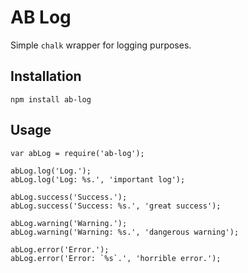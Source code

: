 # AB Log

Simple `chalk` wrapper for logging purposes.

## Installation

`npm install ab-log`

## Usage

```
var abLog = require('ab-log');

abLog.log('Log.');
abLog.log('Log: %s.', 'important log');

abLog.success('Success.');
abLog.success('Success: %s.', 'great success');

abLog.warning('Warning.');
abLog.warning('Warning: %s.', 'dangerous warning');

abLog.error('Error.');
abLog.error('Error: `%s`.', 'horrible error.');
```
